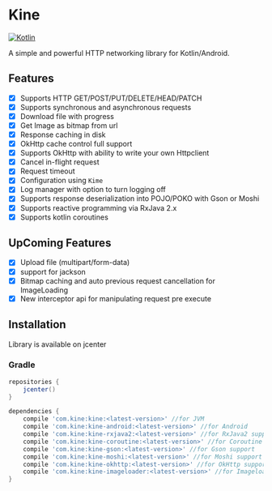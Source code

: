# Kine

[![Kotlin](https://img.shields.io/badge/Kotlin-1.3.0-blue.svg)](https://kotlinlang.org) 

A simple and powerful HTTP networking library for Kotlin/Android.

## Features

- [x] Supports HTTP GET/POST/PUT/DELETE/HEAD/PATCH
- [x] Supports synchronous and asynchronous requests
- [x] Download file with progress
- [x] Get Image as bitmap from url
- [x] Response caching in disk 
- [x] OkHttp cache control full support
- [x] Supports OkHttp with ability to write your own Httpclient
- [x] Cancel in-flight request
- [x] Request timeout
- [x] Configuration using `Kime`
- [x] Log manager with option to turn logging off
- [x] Supports response deserialization into POJO/POKO with Gson or Moshi
- [x] Supports reactive programming via RxJava 2.x
- [x] Supports kotlin coroutines

## UpComing Features

- [x] Upload file (multipart/form-data)
- [x] support for jackson
- [x] Bitmap caching and auto previous request cancellation for ImageLoading
- [x] New interceptor api for manipulating request pre execute

## Installation

Library is available on jcenter

### Gradle

``` Groovy
repositories {
    jcenter()
}

dependencies {
    compile 'com.kine:kine:<latest-version>' //for JVM
    compile 'com.kine:kine-android:<latest-version>' //for Android
    compile 'com.kine:kine-rxjava2:<latest-version>' //for RxJava2 support
    compile 'com.kine:kine-coroutine:<latest-version>' //for Coroutine support
    compile 'com.kine:kine-gson:<latest-version>' //for Gson support
    compile 'com.kine:kine-moshi:<latest-version>' //for Moshi support
    compile 'com.kine:kine-okhttp:<latest-version>' //for OkHttp support
    compile 'com.kine:kine-imageloader:<latest-version>' //for Imageloading support
}
```
